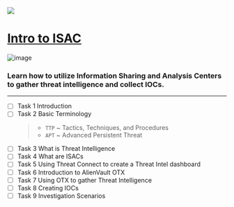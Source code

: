 <img src="https://user-images.githubusercontent.com/51442719/173916458-458c958a-f6fd-429a-9b38-18d13a2effb6.png">

# [Intro to ISAC](https://tryhackme.com/room/introtoisac)

![image](https://user-images.githubusercontent.com/51442719/173916426-783af979-e1dd-4067-9c97-4053cc3c3dbe.png)
### Learn how to utilize Information Sharing and Analysis Centers to gather threat intelligence and collect IOCs.

---

- [ ] Task 1  Introduction
- [ ] Task 2  Basic Terminology
  > - `TTP` ~ Tactics, Techniques, and Procedures
  > - `APT` ~ Advanced Persistent Threat
- [ ] Task 3  What is Threat Intelligence
- [ ] Task 4  What are ISACs
- [ ] Task 5  Using Threat Connect to create a Threat Intel dashboard
- [ ] Task 6  Introduction to AlienVault OTX
- [ ] Task 7  Using OTX to gather Threat Intelligence
- [ ] Task 8  Creating IOCs
- [ ] Task 9  Investigation Scenarios

